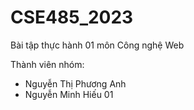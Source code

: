 # CSE485_2023
Bài tập thực hành 01 môn Công nghệ Web

Thành viên nhóm:
- Nguyễn Thị Phương Anh
- Nguyễn Minh Hiếu 01
